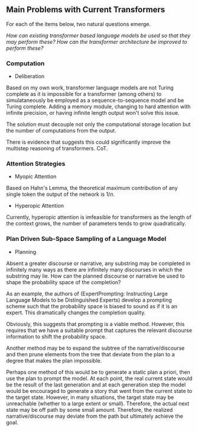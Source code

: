 ## Main Problems with Current Transformers

For each of the items below, two natural questions emerge. 

*How can existing transformer based language models be used so that they may perform these?*
*How can the transformer architecture be improved to perform these?*


### Computation

- Deliberation

Based on my own work, transformer language models are not Turing complete as it is impossible for a transformer (among others) to simulataneously be employed as a sequence-to-sequence model and be Turing complete. Adding a memory module, changing to hard attention with infinite precision, or having infinite length output won't solve this issue.

The solution must decouple not only the computational storage location but the number of computations from the output.

There is evidence that suggests this could significantly improve the multistep reasoning of transformers. CoT. 

### Attention Strategies

- Myopic Attention

Based on Hahn's Lemma, the theoretical maximum contribution of any single token the output of the network is $1/n$.


- Hyperopic Attention

Currently, hyperopic attention is imfeasible for transformers as the length of the context grows, the number of parameters tends to grow quadratically. 



### Plan Driven Sub-Space Sampling of a Language Model

- Planning

Absent a greater discourse or narrative, any substring may be completed in infinitely many ways as there are infinitely many discourses in which the substring may lie. How can the planned discourse or narrative be used to shape the probability space of the completion? 

As an example, the authors of (ExpertPrompting: Instructing Large Language Models to be Distinguished Experts) develop a prompting scheme such that the probability space is biased to sound as if it is an expert. This dramatically changes the completion quality. 

Obviously, this suggests that prompting is a viable method. However, this requires that we have a suitable prompt that captures the relevant discourse information to shift the probability space.

Another method may be to expand the subtree of the narrative/discourse and then prune elements from the tree that deviate from the plan to a degree that makes the plan impossible. 

Perhaps one method of this would be to generate a static plan a priori, then use the plan to prompt the model. At each point, the real current state would be the result of the last generation and at each generation step the model would be encouraged to generate a story that went from the current state to the target state. However, in many situations, the target state may be unreachable (whether to a large extent or small). Therefore, the actual next state may be off path by some small amount. Therefore, the realized narrative/discourse may deviate from the path but ultimately achieve the goal. 

